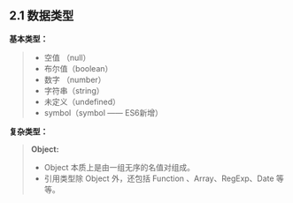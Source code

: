## 2.1 数据类型
**基本类型：**
> * 空值 （null）
> * 布尔值（boolean）
> * 数字 （number）
> * 字符串（string）
> * 未定义（undefined）
> * symbol（symbol —— ES6新增）

**复杂类型：**
> **Object:**
> * Object 本质上是由一组无序的名值对组成。
> * 引用类型除 Object 外，还包括 Function 、Array、RegExp、Date 等等。